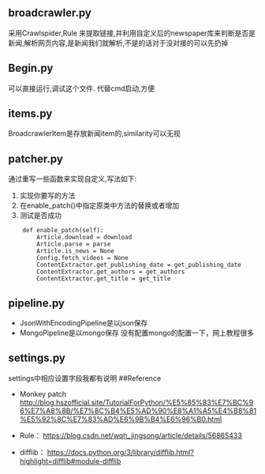 ## broadcrawler.py
采用Crawlspider,Rule 来提取链接,并利用自定义后的newspaper库来判断是否是新闻,解析网页内容,是新闻我们就解析,不是的话对于没对接的可以先扔掉
## Begin.py
可以直接运行,调试这个文件. 代替cmd启动,方便
## items.py
BroadcrawlerItem是存放新闻item的,similarity可以无视
## patcher.py
通过重写一些函数来实现自定义,写法如下:
1. 实现你要写的方法
2. 在enable_patch()中指定原类中方法的替换或者增加
3. 测试是否成功

```
    def enable_patch(self):
        Article.download = download
        Article.parse = parse
        Article.is_news = None
        Config.fetch_videos = None
        ContentExtractor.get_publishing_date = get_publishing_date
        ContentExtractor.get_authors = get_authors
        ContentExtractor.get_title = get_title
```
## pipeline.py
* JsonWithEncodingPipeline是以json保存
* MongoPipeline是以mongo保存
没有配置mongo的配置一下，网上教程很多
## settings.py
settings中相应设置字段我都有说明
##Reference
* Monkey patch
http://blog.hszofficial.site/TutorialForPython/%E5%85%83%E7%BC%96%E7%A8%8B/%E7%8C%B4%E5%AD%90%E8%A1%A5%E4%B8%81%E5%92%8C%E7%83%AD%E6%9B%B4%E6%96%B0.html

* Rule：
https://blog.csdn.net/wqh_jingsong/article/details/56865433

* difflib：
https://docs.python.org/3/library/difflib.html?highlight=difflib#module-difflib